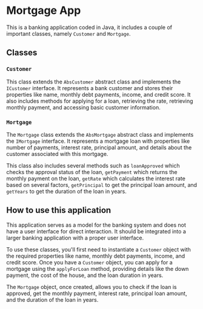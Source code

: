 # Mortgage App

This is a banking application coded in Java, it includes a couple of important classes, namely `Customer` and `Mortgage`.

## Classes

### `Customer`

This class extends the `AbsCustomer` abstract class and implements the `ICustomer` interface. It represents a bank customer and stores their properties like name, monthly debt payments, income, and credit score. It also includes methods for applying for a loan, retrieving the rate, retrieving monthly payment, and accessing basic customer information. 

### `Mortgage`

The `Mortgage` class extends the `AbsMortgage` abstract class and implements the `IMortgage` interface. It represents a mortgage loan with properties like number of payments, interest rate, principal amount, and details about the customer associated with this mortgage. 

This class also includes several methods such as `loanApproved` which checks the approval status of the loan, `getPayment` which returns the monthly payment on the loan, `getRate` which calculates the interest rate based on several factors, `getPrincipal` to get the principal loan amount, and `getYears` to get the duration of the loan in years. 

## How to use this application

This application serves as a model for the banking system and does not have a user interface for direct interaction. It should be integrated into a larger banking application with a proper user interface.

To use these classes, you'll first need to instantiate a `Customer` object with the required properties like name, monthly debt payments, income, and credit score. Once you have a `Customer` object, you can apply for a mortgage using the `applyForLoan` method, providing details like the down payment, the cost of the house, and the loan duration in years. 

The `Mortgage` object, once created, allows you to check if the loan is approved, get the monthly payment, interest rate, principal loan amount, and the duration of the loan in years.
